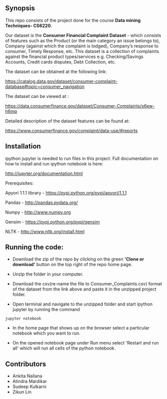 ## Synopsis

This repo consists of the project done for the course **Data mining Techniques- CS6220**.

Our dataset is the **Consumer Financial Complaint Dataset** - which consists of features such as the Product (or the main category an issue belongs to), Company (against which the complaint is lodged), Company’s response to consumer, Timely Response, etc. This dataset is a collection of complaints against the financial product types/services e.g. Checking/Savings Accounts, Credit cards disputes, Debt Collection, etc. 

The dataset can be obtained at the following link:

https://catalog.data.gov/dataset/consumer-complaint-database#topic=consumer_navigation

The dataset can be viewed at : 

https://data.consumerfinance.gov/dataset/Consumer-Complaints/s6ew-h6mp

Detailed description of the dataset features can be found at: 

https://www.consumerfinance.gov/complaint/data-use/#reports

## Installation

ipython jupyter is needed to run files in this project.
Full documentation on how to install and run ipython notebook is here:

http://jupyter.org/documentation.html

Prerequisites: 

Apyori 1.1.1 library - https://pypi.python.org/pypi/apyori/1.1.1 

Pandas - http://pandas.pydata.org/ 

Numpy  - http://www.numpy.org

Gensim - https://pypi.python.org/pypi/gensim

NLTK - http://www.nltk.org/install.html

## Running the code:


- Download the zip of the repo by clicking on the green **'Clone or download'** button on the top right of the repo home page.

- Unzip the folder in your computer.

- Download the csv(re-name the file to Consumer_Complaints.csv) format of the dataset from the link above and paste it in the unzipped project folder.

- Open terminal and navigate to the unzipped folder and start ipython jupyter by running the command  					
```
jupyter notebook
```
- In the home page that shows up on the browser select a particular notebook which you want to run.

- On the opened notebook page under Run menu select 'Restart and run all' which will run all cells of the python notebook.

## Contributors

- Ankita Nallana
- Atindra Mardikar
- Sudeep Kulkarni	
- Zikun Lin

